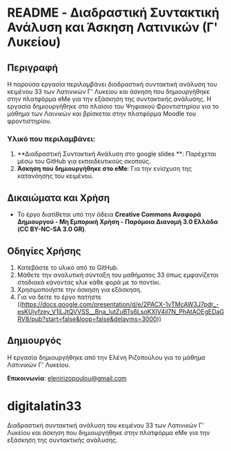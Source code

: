 # README - Διαδραστική Συντακτική Ανάλυση και Άσκηση Λατινικών (Γ' Λυκείου)

## Περιγραφή
Η παρούσα εργασία περιλαμβάνει διαδραστική συντακτική ανάλυση του κειμένου 33 των Λατινικών Γ' Λυκείου και άσκηση που δημιουργήθηκε στην πλατφόρμα eMe για την εξάσκηση της συντακτικής ανάλυσης. Η εργασία δημιουργήθηκε στο πλαίσιο του Ψηφιακού Φροντιστηρίου για το μάθημα των Λαινικών και βρίσκεται στην πλατφόρμα Moodle του φροντιστηρίου.

### Υλικό που περιλαμβάνει:
1. **Διαδραστική Συντακτική Ανάλυση στο google slides **: Παρέχεται μέσω του GitHub για εκπαιδευτικούς σκοπούς.
2. **Άσκηση που δημιουργήθηκε στο eMe**: Για την ενίσχυση της κατανόησης του κειμένου.

## Δικαιώματα και Χρήση
- Το έργο διατίθεται υπό την άδεια **Creative Commons Αναφορά Δημιουργού - Μη Εμπορική Χρήση - Παρόμοια Διανομή 3.0 Ελλάδα (CC BY-NC-SA 3.0 GR)**.

## Οδηγίες Χρήσης
1. Κατεβάστε το υλικό από το GitHub.
2. Μάθετε την αναλυτική σύνταξη του μαθήματος 33 όπως εμφανίζεται σταδιακά κάνοντας κλικ κάθε φορά με το ποντίκι.
3. Χρησιμοποιήστε την άσκηση για εξάσκηση.
4. Για να δείτε το έργο πατήστε ((https://docs.google.com/presentation/d/e/2PACX-1vTMcAW3J7pdr_-esKUjyfzey_V1iLJtQVVSS__Bna_lutZuBTs6LsoKXIV4il7N_PhAtAOEgEDaGRV8/pub?start=false&loop=false&delayms=3000))

## Δημιουργός
Η εργασία δημιουργήθηκε από την Ελένη Ριζοπούλου για το μάθημα Λατινικών Γ' Λυκείου.

**Επικοινωνία**: elenirizopoulou@gmail.com
# digitalatin33
Διαδραστική συντακτική ανάλυση του κειμένου 33 των Λατινικών Γ' Λυκείου και άσκηση που δημιουργήθηκε στην πλατφόρμα eMe για την εξάσκηση της συντακτικής ανάλυσης.
